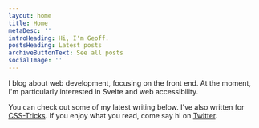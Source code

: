 ```yaml
---
layout: home
title: Home
metaDesc: ''
introHeading: Hi, I'm Geoff.
postsHeading: Latest posts
archiveButtonText: See all posts
socialImage: ''
---
```


I blog about web development, focusing on the front end. At the moment, I'm particularly interested in Svelte and web accessibility.

You can check out some of my latest writing below. I've also written for [CSS-Tricks](https://css-tricks.com/author/geoffrich/). If you enjoy what you read, come say hi on [Twitter](https://twitter.com/geoffrich_).
